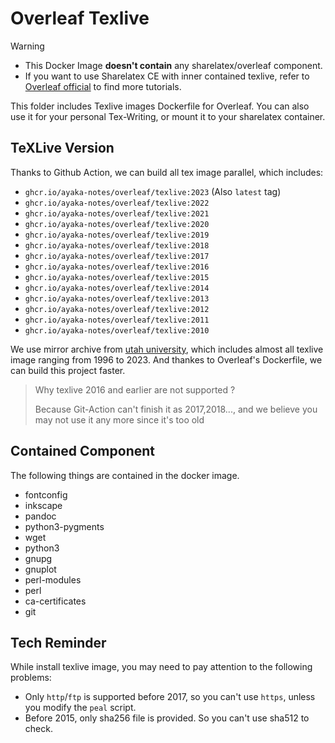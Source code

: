 # Overleaf Texlive 

> [!WARNING]  
> - This Docker Image **doesn't contain** any sharelatex/overleaf component.
> - If you want to use Sharelatex CE with inner contained texlive, refer to [Overleaf official](github.com/overleaf/overleaf) to find more tutorials.

This folder includes Texlive images Dockerfile for Overleaf. You can also use it for your personal Tex-Writing, or mount it to your sharelatex container.

## TeXLive Version

Thanks to Github Action, we can build all tex image parallel, which includes:
- `ghcr.io/ayaka-notes/overleaf/texlive:2023` (Also `latest` tag)
- `ghcr.io/ayaka-notes/overleaf/texlive:2022`
- `ghcr.io/ayaka-notes/overleaf/texlive:2021`
- `ghcr.io/ayaka-notes/overleaf/texlive:2020`
- `ghcr.io/ayaka-notes/overleaf/texlive:2019`
- `ghcr.io/ayaka-notes/overleaf/texlive:2018`
- `ghcr.io/ayaka-notes/overleaf/texlive:2017`
- `ghcr.io/ayaka-notes/overleaf/texlive:2016`
- `ghcr.io/ayaka-notes/overleaf/texlive:2015`
- `ghcr.io/ayaka-notes/overleaf/texlive:2014`
- `ghcr.io/ayaka-notes/overleaf/texlive:2013`
- `ghcr.io/ayaka-notes/overleaf/texlive:2012`
- `ghcr.io/ayaka-notes/overleaf/texlive:2011`
- `ghcr.io/ayaka-notes/overleaf/texlive:2010`

We use mirror archive from [utah university](https://ftp.math.utah.edu/pub/tex/historic/systems/texlive/), which includes almost all texlive image ranging from 1996 to 2023. And thankes to Overleaf's Dockerfile, we can build this project faster.

> Why texlive 2016 and earlier are not supported ?
>
> Because Git-Action can't finish it as 2017,2018..., and we believe you may not use it any more since it's too old

## Contained Component

The following things are contained in the docker image.
- fontconfig 
- inkscape 
- pandoc 
- python3-pygments 
- wget
- python3
- gnupg 
- gnuplot
- perl-modules 
- perl 
- ca-certificates 
- git


## Tech Reminder

While install texlive image, you may need to pay attention to the following problems:
- Only `http`/`ftp` is supported before 2017, so you can't use `https`, unless you modify the `peal` script.
- Before 2015, only sha256 file is provided. So you can't use sha512 to check.

